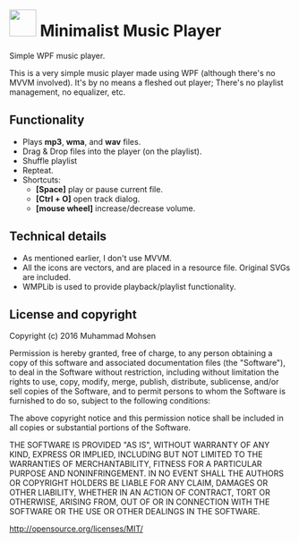 # <img width="48px" src="https://raw.githubusercontent.com/Muhammad-Mohsen/Minimalist-Music-Player/master/Source/MinimalistMusicPlayer/img/AppIcon.ico"> Minimalist Music Player
Simple WPF music player.

This is a very simple music player made using WPF (although there's no MVVM involved). It's by no means a fleshed out player; There's no playlist management, no equalizer, etc. 

## Functionality
+ Plays **mp3**, **wma**, and **wav** files.
+ Drag & Drop files into the player (on the playlist).
+ Shuffle playlist
+ Repteat.
+ Shortcuts:
	+ **[Space]** play or pause current file.
	+ **[Ctrl + O]** open track dialog.
	+ **[mouse wheel]** increase/decrease volume.

## Technical details
- As mentioned earlier, I don't use MVVM.
- All the icons are vectors, and are placed in a resource file. Original SVGs are included.
- WMPLib is used to provide playback/playlist functionality.

## License and copyright

Copyright (c) 2016 Muhammad Mohsen

Permission is hereby granted, free of charge, to any person obtaining a copy of this software and associated documentation files (the "Software"), to deal in the Software without restriction, including without limitation the rights to use, copy, modify, merge, publish, distribute, sublicense, and/or sell copies of the Software, and to permit persons to whom the Software is furnished to do so, subject to the following conditions:

The above copyright notice and this permission notice shall be included in all copies or substantial portions of the Software.

THE SOFTWARE IS PROVIDED "AS IS", WITHOUT WARRANTY OF ANY KIND, EXPRESS OR IMPLIED, INCLUDING BUT NOT LIMITED TO THE WARRANTIES OF MERCHANTABILITY, FITNESS FOR A PARTICULAR PURPOSE AND NONINFRINGEMENT. IN NO EVENT SHALL THE AUTHORS OR COPYRIGHT HOLDERS BE LIABLE FOR ANY CLAIM, DAMAGES OR OTHER LIABILITY, WHETHER IN AN ACTION OF CONTRACT, TORT OR OTHERWISE, ARISING FROM, OUT OF OR IN CONNECTION WITH THE SOFTWARE OR THE USE OR OTHER DEALINGS IN THE SOFTWARE.

<http://opensource.org/licenses/MIT/>